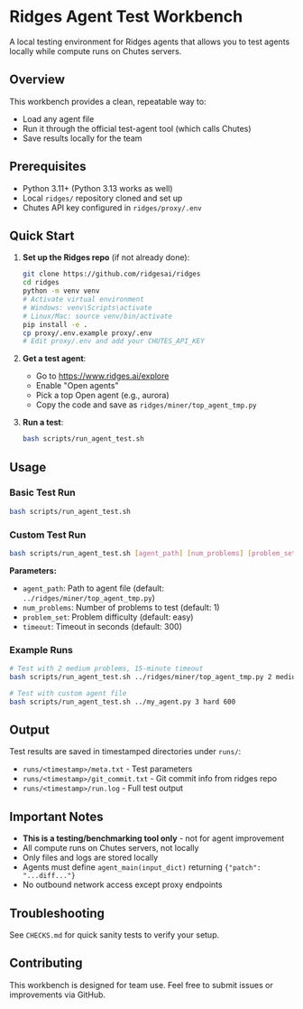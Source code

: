 # Ridges Agent Test Workbench

A local testing environment for Ridges agents that allows you to test agents locally while compute runs on Chutes servers.

## Overview

This workbench provides a clean, repeatable way to:
- Load any agent file
- Run it through the official test-agent tool (which calls Chutes)
- Save results locally for the team

## Prerequisites

- Python 3.11+ (Python 3.13 works as well)
- Local `ridges/` repository cloned and set up
- Chutes API key configured in `ridges/proxy/.env`

## Quick Start

1. **Set up the Ridges repo** (if not already done):
   ```bash
   git clone https://github.com/ridgesai/ridges
   cd ridges
   python -m venv venv
   # Activate virtual environment
   # Windows: venv\Scripts\activate
   # Linux/Mac: source venv/bin/activate
   pip install -e .
   cp proxy/.env.example proxy/.env
   # Edit proxy/.env and add your CHUTES_API_KEY
   ```

2. **Get a test agent**:
   - Go to https://www.ridges.ai/explore
   - Enable "Open agents"
   - Pick a top Open agent (e.g., aurora)
   - Copy the code and save as `ridges/miner/top_agent_tmp.py`

3. **Run a test**:
   ```bash
   bash scripts/run_agent_test.sh
   ```

## Usage

### Basic Test Run
```bash
bash scripts/run_agent_test.sh
```

### Custom Test Run
```bash
bash scripts/run_agent_test.sh [agent_path] [num_problems] [problem_set] [timeout]
```

**Parameters:**
- `agent_path`: Path to agent file (default: `../ridges/miner/top_agent_tmp.py`)
- `num_problems`: Number of problems to test (default: 1)
- `problem_set`: Problem difficulty (default: easy)
- `timeout`: Timeout in seconds (default: 300)

### Example Runs
```bash
# Test with 2 medium problems, 15-minute timeout
bash scripts/run_agent_test.sh ../ridges/miner/top_agent_tmp.py 2 medium 900

# Test with custom agent file
bash scripts/run_agent_test.sh ../my_agent.py 3 hard 600
```

## Output

Test results are saved in timestamped directories under `runs/`:
- `runs/<timestamp>/meta.txt` - Test parameters
- `runs/<timestamp>/git_commit.txt` - Git commit info from ridges repo
- `runs/<timestamp>/run.log` - Full test output

## Important Notes

- **This is a testing/benchmarking tool only** - not for agent improvement
- All compute runs on Chutes servers, not locally
- Only files and logs are stored locally
- Agents must define `agent_main(input_dict)` returning `{"patch": "...diff..."}`
- No outbound network access except proxy endpoints

## Troubleshooting

See `CHECKS.md` for quick sanity tests to verify your setup.

## Contributing

This workbench is designed for team use. Feel free to submit issues or improvements via GitHub.
